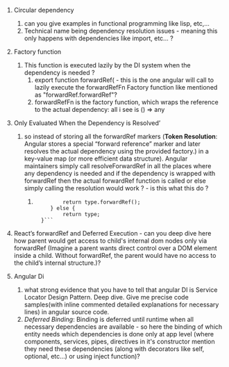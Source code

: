 1. Circular dependency
	1. can you give examples in functional programming like lisp, etc,...
	2. Technical name being dependency resolution issues - meaning this only happens with dependencies like import, etc... ?
2. Factory function
	1. This function is executed lazily by the DI system when the dependency is needed ?
		1. export function forwardRef( - this is the one angular will call to lazily execute the forwardRefFn Factory function like mentioned as "forwardRef.forwardRef"?
		2. forwardRefFn is the factory function, which wraps the reference to the actual dependency: all i see is () => any
3. Only Evaluated When the Dependency is Resolved’
	1. so instead of storing all the forwardRef markers (**Token Resolution**: Angular stores a special “forward reference” marker and later resolves the actual dependency using the provided factory.) in a key-value map (or more efficient data structure). Angular maintainers simply call resolveForwardRef in all the places where any dependency is needed and if the dependency is wrapped with forwardRef then the actual forwardRef function is called or else simply calling the resolution would work ? - is this what this do ?
		1. ```if (isForwardRef(type)) {
				    return type.forwardRef();
				} else {
					return type;
			 }```
4. React’s forwardRef and Deferred Execution - can you deep dive here how parent would get access to child's internal dom nodes only via forwardRef (Imagine a parent wants direct control over a DOM element inside a child. Without forwardRef, the parent would have no access to the child’s internal structure.)?

1. Angular Di
	1. what strong evidence that you have to tell that angular DI is Service Locator Design Pattern. Deep dive. Give me precise code samples(with inline commented detailed explanations for necessary lines) in angular source code.
	2. _Deferred Binding_: Binding is deferred until runtime when all necessary dependencies are available - so here the binding of which entity needs which dependencies is done only at app level (where components, services, pipes, directives in it's constructor mention they need these dependencies (along with decorators like self, optional, etc...) or using inject function)?